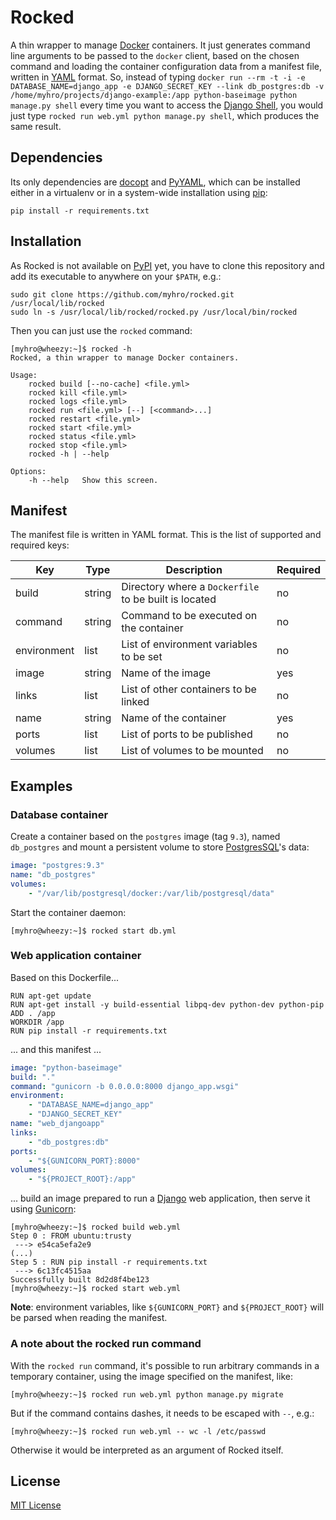 Rocked
======

A thin wrapper to manage [Docker][docker] containers. It just generates command line arguments to be passed to the `docker` client, based on the chosen command and loading the container configuration data from a manifest file, written in [YAML][yaml] format. So, instead of typing `docker run --rm -t -i -e DATABASE_NAME=django_app -e DJANGO_SECRET_KEY --link db_postgres:db -v /home/myhro/projects/django-example:/app python-baseimage python manage.py shell` every time you want to access the [Django Shell][django-shell], you would just type `rocked run web.yml python manage.py shell`, which produces the same result.

## Dependencies

Its only dependencies are [docopt][docopt] and [PyYAML][pyyaml], which can be installed either in a virtualenv or in a system-wide installation using [pip][pip]:

`pip install -r requirements.txt`

## Installation

As Rocked is not available on [PyPI][pypi] yet, you have to clone this repository and add its executable to anywhere on your `$PATH`, e.g.:

    sudo git clone https://github.com/myhro/rocked.git /usr/local/lib/rocked
    sudo ln -s /usr/local/lib/rocked/rocked.py /usr/local/bin/rocked

Then you can just use the `rocked` command:

    [myhro@wheezy:~]$ rocked -h
    Rocked, a thin wrapper to manage Docker containers.

    Usage:
        rocked build [--no-cache] <file.yml>
        rocked kill <file.yml>
        rocked logs <file.yml>
        rocked run <file.yml> [--] [<command>...]
        rocked restart <file.yml>
        rocked start <file.yml>
        rocked status <file.yml>
        rocked stop <file.yml>
        rocked -h | --help

    Options:
        -h --help   Show this screen.

## Manifest

The manifest file is written in YAML format. This is the list of supported and required keys:

| Key         | Type   | Description                                           | Required |
| ----------- | ------ | ----------------------------------------------------- | -------- |
| build       | string | Directory where a `Dockerfile` to be built is located | no       |
| command     | string | Command to be executed on the container               | no       |
| environment | list   | List of environment variables to be set               | no       |
| image       | string | Name of the image                                     | yes      |
| links       | list   | List of other containers to be linked                 | no       |
| name        | string | Name of the container                                 | yes      |
| ports       | list   | List of ports to be published                         | no       |
| volumes     | list   | List of volumes to be mounted                         | no       |

## Examples

### Database container

Create a container based on the `postgres` image (tag `9.3`), named `db_postgres` and mount a persistent volume to store [PostgresSQL][postgresql]'s data:

```yaml
image: "postgres:9.3"
name: "db_postgres"
volumes:
    - "/var/lib/postgresql/docker:/var/lib/postgresql/data"
```

Start the container daemon:

`[myhro@wheezy:~]$ rocked start db.yml`

### Web application container

Based on this Dockerfile...

```
RUN apt-get update
RUN apt-get install -y build-essential libpq-dev python-dev python-pip
ADD . /app
WORKDIR /app
RUN pip install -r requirements.txt
```

... and this manifest ...

```yaml
image: "python-baseimage"
build: "."
command: "gunicorn -b 0.0.0.0:8000 django_app.wsgi"
environment:
    - "DATABASE_NAME=django_app"
    - "DJANGO_SECRET_KEY"
name: "web_djangoapp"
links:
    - "db_postgres:db"
ports:
    - "${GUNICORN_PORT}:8000"
volumes:
    - "${PROJECT_ROOT}:/app"
```

... build an image prepared to run a [Django][django] web application, then serve it using [Gunicorn][gunicorn]:

    [myhro@wheezy:~]$ rocked build web.yml
    Step 0 : FROM ubuntu:trusty
     ---> e54ca5efa2e9
    (...)
    Step 5 : RUN pip install -r requirements.txt
     ---> 6c13fc4515aa
    Successfully built 8d2d8f4be123
    [myhro@wheezy:~]$ rocked start web.yml

**Note**: environment variables, like `${GUNICORN_PORT}` and `${PROJECT_ROOT}` will be parsed when reading the manifest.

### A note about the rocked run command

With the `rocked run` command, it's possible to run arbitrary commands in a temporary container, using the image specified on the manifest, like:

`[myhro@wheezy:~]$ rocked run web.yml python manage.py migrate`

But if the command contains dashes, it needs to be escaped with `--`, e.g.:

`[myhro@wheezy:~]$ rocked run web.yml -- wc -l /etc/passwd`

Otherwise it would be interpreted as an argument of Rocked itself.

## License

[MIT License][license]


[django-shell]: https://docs.djangoproject.com/en/dev/ref/django-admin/#shell
[django]: https://www.djangoproject.com/
[docker]: http://www.docker.com/
[docopt]: https://pypi.python.org/pypi/docopt
[gunicorn]: http://gunicorn.org/
[license]: https://github.com/myhro/rocked/blob/master/LICENSE
[pip]: http://pip.readthedocs.org/en/latest/
[postgresql]: http://www.postgresql.org/
[pypi]: https://pypi.python.org/
[pyyaml]: https://pypi.python.org/pypi/PyYAML
[yaml]: https://en.wikipedia.org/wiki/YAML
